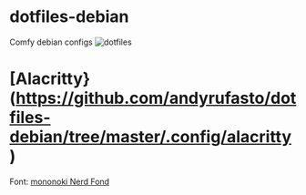 # dotfiles-debian

Comfy debian configs
![dotfiles](/img/dotfiles.gif)

# [Alacritty}(https://github.com/andyrufasto/dotfiles-debian/tree/master/.config/alacritty)

Font: [mononoki Nerd Fond](https://github.com/andyrufasto/dotfiles-debian/tree/master/.local/share/fonts/Mononoki)

